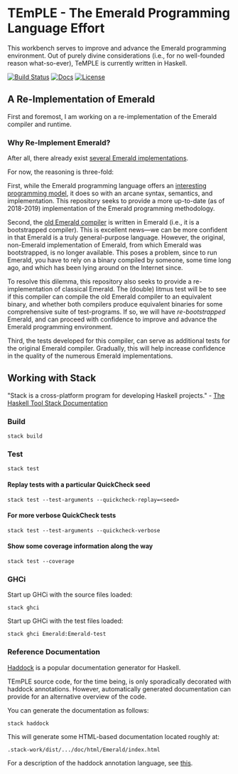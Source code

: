 # TEmPLE - The Emerald Programming Language Effort

This workbench serves to improve and advance the Emerald programming
environment. Out of purely divine considerations (i.e., for no
well-founded reason what-so-ever), TeMPLE is currently written in
Haskell.

[![Build Status](https://travis-ci.org/emerald/TEmPLE.svg?branch=master)](https://travis-ci.org/emerald/TEmPLE)
[![Docs](https://readthedocs.org/projects/emerald-temple/badge/?version=latest)](https://emerald-temple.readthedocs.io/en/latest/)
[![License](https://img.shields.io/badge/License-BSD%203--Clause-blue.svg)](LICENSE)

## A Re-Implementation of Emerald

First and foremost, I am working on a re-implementation of the Emerald
compiler and runtime.

### Why Re-Implement Emerald?

After all, there already exist [several Emerald
implementations](https://github.com/emerald/src-versions/).

For now, the reasoning is three-fold:

First, while the Emerald programming language offers an [interesting
programming model](https://learn-emerald.org/docs/methodology.html),
it does so with an arcane syntax, semantics, and implementation. This
repository seeks to provide a more up-to-date (as of 2018-2019)
implementation of the Emerald programming methodology.

Second, the [old Emerald
compiler](https://github.com/emerald/old-emerald) is written in
Emerald (i.e., it is a bootstrapped compiler). This is excellent
news—we can be more confident in that Emerald is a truly
general-purpose language. However, the original, non-Emerald
implementation of Emerald, from which Emerald was bootstrapped, is no
longer available. This poses a problem, since to run Emerald, you have
to rely on a binary compiled by someone, some time long ago, and which
has been lying around on the Internet since.

To resolve this dilemma, this repository also seeks to provide a
re-implementation of classical Emerald. The (double) litmus test will
be to see if this compiler can compile the old Emerald compiler to an
equivalent binary, and whether both compilers produce equivalent
binaries for some comprehensive suite of test-programs. If so, we will
have *re-bootstrapped* Emerald, and can proceed with confidence to
improve and advance the Emerald programming environment.

Third, the tests developed for this compiler, can serve as additional
tests for the original Emerald compiler. Gradually, this will help
increase confidence in the quality of the numerous Emerald
implementations.

## Working with Stack

"Stack is a cross-platform program for developing Haskell projects." -
[The Haskell Tool Stack
Documentation](https://docs.haskellstack.org/en/stable/README/)

### Build

    stack build

### Test

    stack test

#### Replay tests with a particular QuickCheck seed

    stack test --test-arguments --quickcheck-replay=<seed>

#### For more verbose QuickCheck tests

    stack test --test-arguments --quickcheck-verbose

#### Show some coverage information along the way

    stack test --coverage

### GHCi

Start up GHCi with the source files loaded:

    stack ghci

Start up GHCi with the test files loaded:

    stack ghci Emerald:Emerald-test

### Reference Documentation

[Haddock](https://www.haskell.org/haddock/) is a popular documentation
generator for Haskell.

TEmPLE source code, for the time being, is only sporadically decorated
with haddock annotations. However, automatically generated
documentation can provide for an alternative overview of the code.

You can generate the documentation as follows:

    stack haddock

This will generate some HTML-based documentation located roughly at:

    .stack-work/dist/.../doc/html/Emerald/index.html

For a description of the haddock annotation language, see
[this](https://haskell-haddock.readthedocs.io/en/latest/markup.html).
